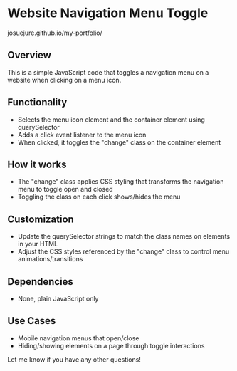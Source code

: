 
# Website Navigation Menu Toggle

josuejure.github.io/my-portfolio/

## Overview

This is a simple JavaScript code that toggles a navigation menu on a website when clicking on a menu icon. 

## Functionality

- Selects the menu icon element and the container element using querySelector
- Adds a click event listener to the menu icon 
- When clicked, it toggles the "change" class on the container element

## How it works

- The "change" class applies CSS styling that transforms the navigation menu to toggle open and closed
- Toggling the class on each click shows/hides the menu

## Customization

- Update the querySelector strings to match the class names on elements in your HTML
- Adjust the CSS styles referenced by the "change" class to control menu animations/transitions

## Dependencies

- None, plain JavaScript only

## Use Cases

- Mobile navigation menus that open/close 
- Hiding/showing elements on a page through toggle interactions

Let me know if you have any other questions!
